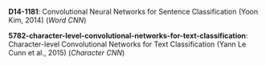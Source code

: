 **D14-1181**: Convolutional Neural Networks for Sentence Classification (Yoon Kim, 2014) (*Word CNN*)

**5782-character-level-convolutional-networks-for-text-classification**: Character-level Convolutional Networks for Text
Classification (Yann Le Cunn et al., 2015) (*Character CNN*)
